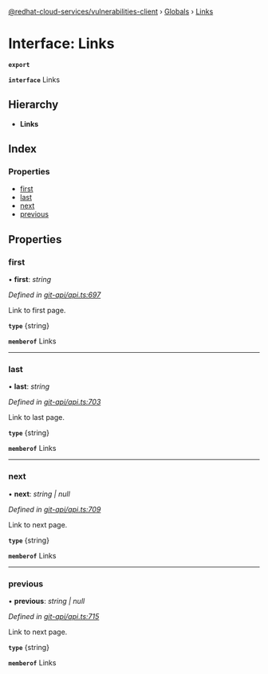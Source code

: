 [@redhat-cloud-services/vulnerabilities-client](../README.md) › [Globals](../globals.md) › [Links](links.md)

# Interface: Links

**`export`** 

**`interface`** Links

## Hierarchy

* **Links**

## Index

### Properties

* [first](links.md#first)
* [last](links.md#last)
* [next](links.md#next)
* [previous](links.md#previous)

## Properties

###  first

• **first**: *string*

*Defined in [git-api/api.ts:697](https://github.com/RedHatInsights/javascript-clients/blob/master/packages/vulnerabilities/git-api/api.ts#L697)*

Link to first page.

**`type`** {string}

**`memberof`** Links

___

###  last

• **last**: *string*

*Defined in [git-api/api.ts:703](https://github.com/RedHatInsights/javascript-clients/blob/master/packages/vulnerabilities/git-api/api.ts#L703)*

Link to last page.

**`type`** {string}

**`memberof`** Links

___

###  next

• **next**: *string | null*

*Defined in [git-api/api.ts:709](https://github.com/RedHatInsights/javascript-clients/blob/master/packages/vulnerabilities/git-api/api.ts#L709)*

Link to next page.

**`type`** {string}

**`memberof`** Links

___

###  previous

• **previous**: *string | null*

*Defined in [git-api/api.ts:715](https://github.com/RedHatInsights/javascript-clients/blob/master/packages/vulnerabilities/git-api/api.ts#L715)*

Link to next page.

**`type`** {string}

**`memberof`** Links
